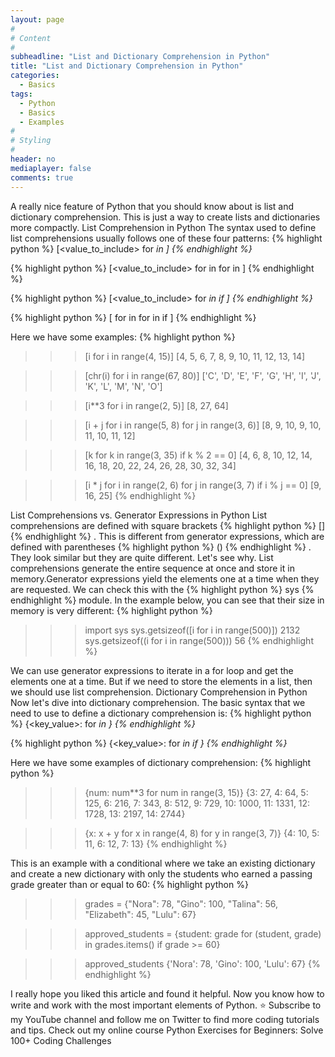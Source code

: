 ```yaml
---
layout: page
#
# Content
#
subheadline: "List and Dictionary Comprehension in Python"
title: "List and Dictionary Comprehension in Python"
categories:
  - Basics
tags:
  - Python
  - Basics
  - Examples
#
# Styling
#
header: no
mediaplayer: false
comments: true
---
```


A really nice feature of Python that you should know about is list and dictionary comprehension. This is just a way to create lists and dictionaries more compactly.
List Comprehension in Python
The syntax used to define list comprehensions usually follows one of these four patterns:
{% highlight python %}
[<value_to_include> for <var> in <sequence>]
{% endhighlight %}

{% highlight python %}
[<value_to_include> for <var1> in <sequence1> for <var2> in <sequence2>]
{% endhighlight %}

{% highlight python %}
[<value_to_include> for <var> in <sequence> if <condition>]
{% endhighlight %}

{% highlight python %}
[<value> for <var1> in <sequence1> for <var2> in <sequence2> if <condition>]
{% endhighlight %}

Here we have some examples:
{% highlight python %}
>>> [i for i in range(4, 15)]
[4, 5, 6, 7, 8, 9, 10, 11, 12, 13, 14]

>>> [chr(i) for i in range(67, 80)]
['C', 'D', 'E', 'F', 'G', 'H', 'I', 'J', 'K', 'L', 'M', 'N', 'O']

>>> [i**3 for i in range(2, 5)]
[8, 27, 64]

>>> [i + j for i in range(5, 8) for j in range(3, 6)]
[8, 9, 10, 9, 10, 11, 10, 11, 12]

>>> [k for k in range(3, 35) if k % 2 == 0]
[4, 6, 8, 10, 12, 14, 16, 18, 20, 22, 24, 26, 28, 30, 32, 34]

>>> [i * j for i in range(2, 6) for j in range(3, 7) if i % j == 0]
[9, 16, 25]
{% endhighlight %}

List Comprehensions vs. Generator Expressions in Python
List comprehensions are defined with square brackets {% highlight python %}
[]
{% endhighlight %}
. This is different from generator expressions, which are defined with parentheses {% highlight python %}
()
{% endhighlight %}
. They look similar but they are quite different. Let's see why.
List comprehensions generate the entire sequence at once and store it in memory.Generator expressions yield the elements one at a time when they are requested.
We can check this with the {% highlight python %}
sys
{% endhighlight %}
 module. In the example below, you can see that their size in memory is very different:
{% highlight python %}
>>> import sys
>>> sys.getsizeof([i for i in range(500)])
2132
>>> sys.getsizeof((i for i in range(500)))
56
{% endhighlight %}

We can use generator expressions to iterate in a for loop and get the elements one at a time. But if we need to store the elements in a list, then we should use list comprehension. 
Dictionary Comprehension in Python
Now let's dive into dictionary comprehension. The basic syntax that we need to use to define a dictionary comprehension is:
{% highlight python %}
{<key_value>: <value> for <var> in <sequence>}
{% endhighlight %}

{% highlight python %}
{<key_value>: <value> for <var> in <sequence> if <condition>}
{% endhighlight %}

Here we have some examples of dictionary comprehension:
{% highlight python %}
>>> {num: num**3 for num in range(3, 15)}
{3: 27, 4: 64, 5: 125, 6: 216, 7: 343, 8: 512, 9: 729, 10: 1000, 11: 1331, 12: 1728, 13: 2197, 14: 2744}

>>> {x: x + y for x in range(4, 8) for y in range(3, 7)}
{4: 10, 5: 11, 6: 12, 7: 13}
{% endhighlight %}

This is an example with a conditional where we take an existing dictionary and create a new dictionary with only the students who earned a passing grade greater than or equal to 60:
{% highlight python %}
>>> grades = {"Nora": 78, "Gino": 100, "Talina": 56, "Elizabeth": 45, "Lulu": 67}

>>> approved_students = {student: grade for (student, grade) in grades.items() if grade >= 60}

>>> approved_students
{'Nora': 78, 'Gino': 100, 'Lulu': 67}
{% endhighlight %}

I really hope you liked this article and found it helpful. Now you know how to write and work with the most important elements of Python.
⭐ Subscribe to my YouTube channel and follow me on Twitter to find more coding tutorials and tips. Check out my online course Python Exercises for Beginners: Solve 100+ Coding Challenges


